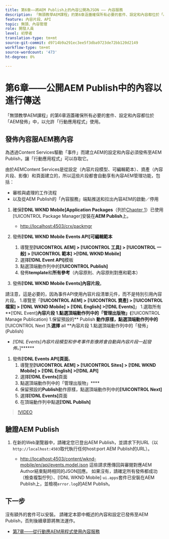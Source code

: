 ```yaml
---
title: 第6章——將AEM Publish上的內容公開為JSON —— 內容服務
description: 「無頭教學AEM課程」的第6章涵蓋確保所有必要的套件、設定和內容都位於「AEM發佈」中，以允許從「行動應用程式」使用。
feature: 內容片段、API
topic: 無頭、內容管理
role: 開發人員
level: 初學者
translation-type: tm+mt
source-git-commit: d9714b9a291ec3ee5f3dba9723de72bb120d2149
workflow-type: tm+mt
source-wordcount: '473'
ht-degree: 0%

---
```



# 第6章——公開AEM Publish中的內容以進行傳送

「無頭教學AEM課程」的第6章涵蓋確保所有必要的套件、設定和內容都位於「AEM發佈」中，以允許「行動應用程式」使用。

## 發佈內容服AEM務內容

為透過Content Services驅動「事件」而建立AEM的設定和內容必須發佈至AEM Publish，讓「行動應用程式」可以存取它。

由於AEMContent Services是從設定（內容片段模型、可編輯範本）、資產（內容片段、影像）和頁面建立的，所以這些片段都會自動享有內容AEM管理功能，包括：

* 審核與處理的工作流程
* 以及從AEM Publish的「內容服務」端點推送和拉出內容AEM的啟動／停用

1. 確保&#x200B;**[!DNL WKND Mobile]Application Packages**（列於[Chapter 1](./chapter-1.md#wknd-mobile-application-packages)）已使用[!UICONTROL Package Manager]安裝在&#x200B;**AEM Publish**&#x200B;上。
   * [http://localhost:4503/crx/packmgr](http://localhost:4503/crx/packmgr)

1. 發佈&#x200B;**[!DNL WKND Mobile Events API]可編輯範本**
   1. 導覽至&#x200B;**[!UICONTROL AEM] > [!UICONTROL 工具] > [!UICONTROL 一般] > [!UICONTROL 範本] >[!DNL WKND Mobile]**
   1. 選擇&#x200B;**[!DNL Event API]**&#x200B;模板
   1. 點選頂端動作列中的&#x200B;**[!UICONTROL Publish]**
   1. 發佈&#x200B;**template**&#x200B;和&#x200B;**所有參考**（內容原則、內容原則對應和範本）

1. 發佈&#x200B;**[!DNL WKND Mobile Events]內容片段**。

請注意，這是必要的，因為事件API使用內容片段清單元件，而不是特別引用內容片段。
1.導覽至「**[!UICONTROL AEM] > [!UICONTROL 資產] > [!UICONTROL 檔案] > [!DNL WKND Mobile] > [!DNL English] >[!DNL Events]**」
1.選取所有**[!DNL Event]**內容片段
1.點選頂端動作列中的「管理出版物」(**[!UICONTROL Manage Publication)
1.保留預設的** Publish **動作原樣，點選頂端動作列中的**[!UICONTROL  Next ]**1.選擇** all **內容片段
1.點選頂端動作列中的「發佈」(Publish)
* *[!DNL Events]內容片段模型和參考事件影像將會自動與內容片段一起發佈。*]******

1. 發佈&#x200B;**[!DNL Events API]頁面**。
   1. 導覽至&#x200B;**[!UICONTROL AEM] > [!UICONTROL  Sites] > [!DNL WKND Mobile] > [!DNL English] >[!DNL API]**
   1. 選擇&#x200B;**[!DNL Events]**&#x200B;頁面
   1. 點選頂端動作列中的「管理出版物」****
   1. 保留預設的&#x200B;**Publish**&#x200B;動作原樣，點選頂端動作列中的&#x200B;**[!UICONTROL Next]**
   1. 選擇&#x200B;**[!DNL Events]**&#x200B;頁面
   1. 在頂端動作列中點選&#x200B;**[!DNL Publish]**

>[!VIDEO](https://video.tv.adobe.com/v/28343/?quality=12&learn=on)

## 驗證AEM Publish

1. 在新的Web瀏覽器中，請確定您已登出AEM Publish，並請求下列URL（以`http://localhost:4503`取代執行任何host:port AEM Publish的URL）。

   * [http://localhost:4503/content/wknd-mobile/en/api/events.model.json](http://localhost:4503/content/wknd-mobile/en/api/events.model.tidy.json)
   這些請求應傳回與審閱對應AEM Author結束點時相同的JSON回應。 如果沒有，請確定所有發佈都成功（檢查複製佇列）、[!DNL WKND Mobile] `ui.apps`套件已安裝在AEM Publish上，並檢視`error.log`的AEM Publish。

## 下一步

沒有額外的套件可以安裝。 請確定本節中概述的內容和設定已發佈至AEM Publish，否則後續章節將無法運作。

* [第7章——從行動應AEM用程式使用內容服務](./chapter-7.md)
